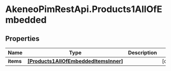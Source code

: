 # AkeneoPimRestApi.Products1AllOfEmbedded

## Properties

Name | Type | Description | Notes
------------ | ------------- | ------------- | -------------
**items** | [**[Products1AllOfEmbeddedItemsInner]**](Products1AllOfEmbeddedItemsInner.md) |  | [optional] 


